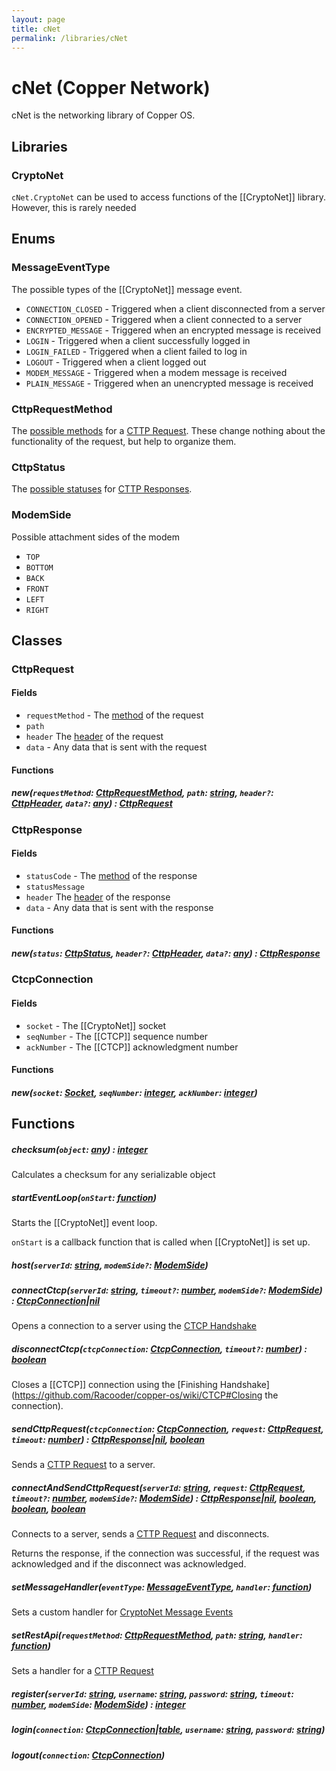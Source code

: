 ```yaml
---
layout: page
title: cNet
permalink: /libraries/cNet
---
```


# cNet (Copper Network)

cNet is the networking library of Copper OS.

## Libraries

### CryptoNet

`cNet.CryptoNet` can be used to access functions of the [[CryptoNet]] library. However, this is rarely needed

## Enums

### MessageEventType

The possible types of the [[CryptoNet]] message event.

- `CONNECTION_CLOSED` - Triggered when a client disconnected from a server
- `CONNECTION_OPENED` - Triggered when a client connected to a server
- `ENCRYPTED_MESSAGE` - Triggered when an encrypted message is received
- `LOGIN` - Triggered when a client successfully logged in
- `LOGIN_FAILED` - Triggered when a client failed to log in
- `LOGOUT` - Triggered when a client logged out
- `MODEM_MESSAGE` - Triggered when a modem message is received
- `PLAIN_MESSAGE` - Triggered when an unencrypted message is received

### CttpRequestMethod

The [possible methods](https://github.com/Racooder/copper-os/wiki/CTTP#request-methods) for a [CTTP Request](https://github.com/Racooder/copper-os/wiki/CTTP#requests).
These change nothing about the functionality of the request, but help to organize them.

### CttpStatus

The [possible statuses](https://github.com/Racooder/copper-os/wiki/CTTP#Status-Codes) for [CTTP Responses](https://github.com/Racooder/copper-os/wiki/CTTP#Responses).

### ModemSide

Possible attachment sides of the modem

- `TOP`
- `BOTTOM`
- `BACK`
- `FRONT`
- `LEFT`
- `RIGHT`

## Classes

### CttpRequest

#### Fields

- `requestMethod` - The [method](https://github.com/Racooder/copper-os/wiki/cNet#CttpRequestMethod) of the request
- `path`
- `header` The [header](https://github.com/Racooder/copper-os/wiki/CTTP#Request-Headers) of the request
- `data` - Any data that is sent with the request

#### Functions

##### new(`requestMethod`: [CttpRequestMethod](https://github.com/Racooder/copper-os/wiki/cNet#CttpRequestMethod), `path`: [string](https://www.lua.org/pil/2.4.html), `header?`: [CttpHeader](https://github.com/Racooder/copper-os/wiki/cNet#CttpHeader), `data?`: [any](https://www.lua.org/pil/2.html)) : [CttpRequest](https://github.com/Racooder/copper-os/wiki/cNet#CttpRequest)

### CttpResponse

#### Fields

- `statusCode` - The [method](https://github.com/Racooder/copper-os/wiki/cNet#CttpRequestMethod) of the response
- `statusMessage`
- `header` The [header](https://github.com/Racooder/copper-os/wiki/CTTP#Response-Headers) of the response
- `data` - Any data that is sent with the response

#### Functions

##### new(`status`: [CttpStatus](https://github.com/Racooder/copper-os/wiki/cNet#CttpStatus), `header?`: [CttpHeader](https://github.com/Racooder/copper-os/wiki/cNet#CttpHeader), `data?`: [any](https://www.lua.org/pil/2.html)) : [CttpResponse](https://github.com/Racooder/copper-os/wiki/cNet#CttpResponse)

### CtcpConnection

#### Fields

- `socket` - The [[CryptoNet]] socket
- `seqNumber` - The [[CTCP]] sequence number
- `ackNumber` - The [[CTCP]] acknowledgment number

#### Functions

##### new(`socket`: [Socket](https://github.com/Racooder/copper-os/wiki/CryptoNet#Socket), `seqNumber`: [integer](https://www.lua.org/pil/2.3.html), `ackNumber`: [integer](https://www.lua.org/pil/2.3.html))

## Functions

##### checksum(`object`: [any](https://www.lua.org/pil/2.html)) : [integer](https://www.lua.org/pil/2.3.html)

Calculates a checksum for any serializable object

##### startEventLoop(`onStart`: [function](https://www.lua.org/pil/2.6.html))

Starts the [[CryptoNet]] event loop.

`onStart` is a callback function that is called when [[CryptoNet]] is set up.

##### host(`serverId`: [string](https://www.lua.org/pil/2.4.html), `modemSide?`: [ModemSide](https://github.com/Racooder/copper-os/wiki/cNet#ModemSide))

##### connectCtcp(`serverId`: [string](https://www.lua.org/pil/2.4.html), `timeout?`: [number](https://www.lua.org/pil/2.3.html), `modemSide?`: [ModemSide](https://github.com/Racooder/copper-os/wiki/cNet#ModemSide)) : [CtcpConnection](https://github.com/Racooder/copper-os/wiki/cNet#CtcpConnection)|[nil](https://www.lua.org/pil/2.1.html)

Opens a connection to a server using the [CTCP Handshake](https://github.com/Racooder/copper-os/wiki/CTCP#CTCP-Handshake)

##### disconnectCtcp(`ctcpConnection`: [CtcpConnection](https://github.com/Racooder/copper-os/wiki/cNet#CtcpConnection), `timeout?`: [number](https://www.lua.org/pil/2.3.html)) : [boolean](https://www.lua.org/pil/2.2.html)

Closes a [[CTCP]] connection using the [Finishing Handshake](https://github.com/Racooder/copper-os/wiki/CTCP#Closing the connection).

##### sendCttpRequest(`ctcpConnection`: [CtcpConnection](https://github.com/Racooder/copper-os/wiki/cNet#CtcpConnection), `request`: [CttpRequest](https://github.com/Racooder/copper-os/wiki/cNet#CttpRequest), `timeout`: [number](https://www.lua.org/pil/2.3.html)) : [CttpResponse](https://github.com/Racooder/copper-os/wiki/cNet#CttpResponse)|[nil](https://www.lua.org/pil/2.1.html), [boolean](https://www.lua.org/pil/2.2.html)

Sends a [CTTP Request](https://github.com/Racooder/copper-os/wiki/CTTP#Requests) to a server.

##### connectAndSendCttpRequest(`serverId`: [string](https://www.lua.org/pil/2.4.html), `request`: [CttpRequest](https://github.com/Racooder/copper-os/wiki/cNet#CttpRequest), `timeout?`: [number](https://www.lua.org/pil/2.3.html), `modemSide?`: [ModemSide](https://github.com/Racooder/copper-os/wiki/cNet#ModemSide)) : [CttpResponse](https://github.com/Racooder/copper-os/wiki/cNet#CttpResponse)|[nil](https://www.lua.org/pil/2.1.html), [boolean](https://www.lua.org/pil/2.2.html), [boolean](https://www.lua.org/pil/2.2.html), [boolean](https://www.lua.org/pil/2.2.html)

Connects to a server, sends a [CTTP Request](https://github.com/Racooder/copper-os/wiki/CTTP#Requests) and disconnects.

Returns the response, if the connection was successful, if the request was acknowledged and if the disconnect was acknowledged.

##### setMessageHandler(`eventType`: [MessageEventType](https://github.com/Racooder/copper-os/wiki/cNet#MessageEventType), `handler`: [function](https://www.lua.org/pil/2.6.html))

Sets a custom handler for [CryptoNet Message Events](https://github.com/Racooder/copper-os/wiki/cNet#MessageEventType)

##### setRestApi(`requestMethod`: [CttpRequestMethod](https://github.com/Racooder/copper-os/wiki/cNet#CttpRequestMethod), `path`: [string](https://www.lua.org/pil/2.4.html), `handler`: [function](https://www.lua.org/pil/2.6.html))

Sets a handler for a [CTTP Request](https://github.com/Racooder/copper-os/wiki/CTTP#Requests)

##### register(`serverId`: [string](https://www.lua.org/pil/2.4.html), `username`: [string](https://www.lua.org/pil/2.4.html), `password`: [string](https://www.lua.org/pil/2.4.html), `timeout`: [number](https://www.lua.org/pil/2.3.html), `modemSide`: [ModemSide](https://github.com/Racooder/copper-os/wiki/cNet#ModemSide)) : [integer](https://www.lua.org/pil/2.3.html)

##### login(`connection`: [CtcpConnection](https://github.com/Racooder/copper-os/wiki/cNet#CtcpConnection)|[table](https://www.lua.org/pil/2.5.html), `username`: [string](https://www.lua.org/pil/2.4.html), `password`: [string](https://www.lua.org/pil/2.4.html))

##### logout(`connection`: [CtcpConnection](https://github.com/Racooder/copper-os/wiki/cNet#CtcpConnection))
